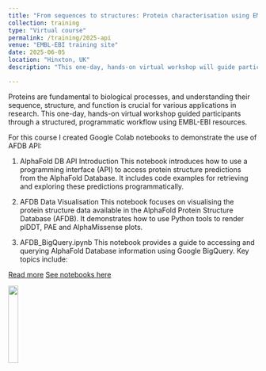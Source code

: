 ```yaml
---
title: "From sequences to structures: Protein characterisation using EMBL-EBI APIs"
collection: training
type: "Virtual course"
permalink: /training/2025-api
venue: "EMBL-EBI training site"
date: 2025-06-05
location: "Hinxton, UK"
description: "This one-day, hands-on virtual workshop will guide participants through a structured, programmatic workflow using EMBL-EBI resources. Participants will learn how to retrieve protein sequences, identify homologs, annotate functional domains, and explore structural information using REST APIs. The course emphasises programmatic access (APIs) to integrate sequence, functional, and structural data into a unified analysis pipeline. Through a step-by-step Python workflow, participants will apply different EMBL-EBI tools to analyse an example protein, gaining practical experience in automating large-scale protein data analysis.."

---
```


Proteins are fundamental to biological processes, and understanding their sequence, structure, and function is crucial for various applications in research. This one-day, hands-on virtual workshop guided participants through a structured, programmatic workflow using EMBL-EBI resources.

For this course I created Google Colab notebooks to demonstrate the use of AFDB API:

1. AlphaFold DB API Introduction
This notebook introduces how to use a programming interface (API) to access protein structure predictions from the AlphaFold Database. It includes code examples for retrieving and exploring these predictions programmatically.


2. AFDB Data Visualisation
This notebook focuses on visualising the protein structure data available in the AlphaFold Protein Structure Database (AFDB). It demonstrates how to use Python tools to render plDDT, PAE and AlphaMissense plots.

3. AFDB_BigQuery.ipynb
This notebook provides a guide to accessing and querying AlphaFold Database information using Google BigQuery. Key topics include:

[Read more](https://www.ebi.ac.uk/training/events/sequences-structures/)
[See notebooks here](https://github.com/paulynamagana/afdb-api-course)

<a href="https://github.com/paulynamagana/afdb-api-course" target="_blank">
  <img src="https://upload.wikimedia.org/wikipedia/commons/thumb/d/d0/Google_Colaboratory_SVG_Logo.svg/1280px-Google_Colaboratory_SVG_Logo.svg.png" width="20%">
</a>